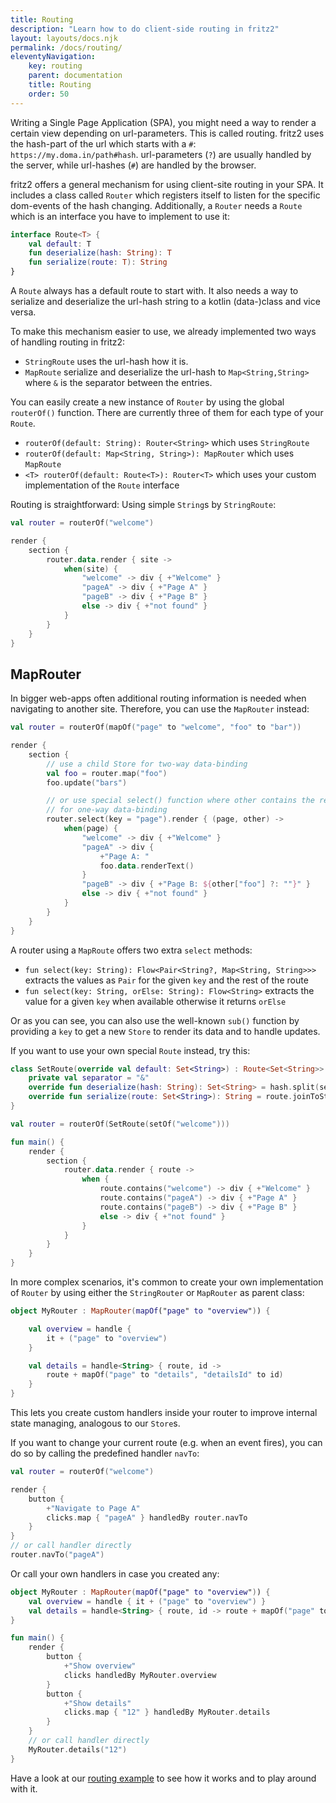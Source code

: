 ```yaml
---
title: Routing
description: "Learn how to do client-side routing in fritz2"
layout: layouts/docs.njk
permalink: /docs/routing/
eleventyNavigation:
    key: routing
    parent: documentation
    title: Routing
    order: 50
---
```


Writing a Single Page Application (SPA), you might need a way to render a certain view depending on url-parameters. This is called routing. 
fritz2 uses the hash-part of the url which starts with a `#`: `https://my.doma.in/path#hash`. url-parameters (`?`) are usually handled by the server, 
while url-hashes (`#`) are handled by the browser.

fritz2 offers a general mechanism for using client-site routing in your SPA. 
It includes a class called `Router` which registers itself to listen for the specific dom-events of the hash changing. 
Additionally, a `Router` needs a `Route` which is an interface you have to implement to use it:
```kotlin
interface Route<T> {
    val default: T
    fun deserialize(hash: String): T
    fun serialize(route: T): String
}
```
A `Route` always has a default route to start with.
It also needs a way to serialize and deserialize the url-hash string to a kotlin (data-)class and vice versa.

To make this mechanism easier to use, we already implemented two ways of handling routing in fritz2: 
* `StringRoute` uses the url-hash how it is.
* `MapRoute` serialize and deserialize the url-hash to `Map<String,String>` where `&` is the separator between the entries.

You can easily create a new instance of `Router` by using the global `routerOf()` function. 
There are currently three of them for each type of your `Route`.
* `routerOf(default: String): Router<String>` which uses `StringRoute`
* `routerOf(default: Map<String, String>): MapRouter` which uses `MapRoute`
* `<T> routerOf(default: Route<T>): Router<T>` which uses your custom implementation of the `Route` interface

Routing is straightforward:
Using simple `String`s by `StringRoute`:
```kotlin
val router = routerOf("welcome")

render {
    section {
        router.data.render { site ->
            when(site) {
                "welcome" -> div { +"Welcome" }
                "pageA" -> div { +"Page A" }
                "pageB" -> div { +"Page B" }
                else -> div { +"not found" }
            }
        }
    }
}
```

## MapRouter
In bigger web-apps often additional routing information is needed when navigating to another site.
Therefore, you can use the `MapRouter` instead:
```kotlin
val router = routerOf(mapOf("page" to "welcome", "foo" to "bar"))

render {
    section {
        // use a child Store for two-way data-binding
        val foo = router.map("foo")
        foo.update("bars")

        // or use special select() function where other contains the rest of the map entries
        // for one-way data-binding
        router.select(key = "page").render { (page, other) ->
            when(page) {
                "welcome" -> div { +"Welcome" }
                "pageA" -> div {
                    +"Page A: "
                    foo.data.renderText()
                }
                "pageB" -> div { +"Page B: ${other["foo"] ?: ""}" }
                else -> div { +"not found" }
            }
        }
    }
}
```
A router using a `MapRoute` offers two extra `select` methods:
* `fun select(key: String): Flow<Pair<String?, Map<String, String>>>` extracts the values as `Pair` for the given `key` 
and the rest of the route
* `fun select(key: String, orElse: String): Flow<String>` extracts the value for a given `key` when available otherwise 
it returns `orElse`

Or as you can see, you can also use the well-known `sub()` function by providing a `key` to get a new `Store` 
to render its data and to handle updates.

If you want to use your own special `Route` instead, try this:
```kotlin
class SetRoute(override val default: Set<String>) : Route<Set<String>> {
    private val separator = "&"
    override fun deserialize(hash: String): Set<String> = hash.split(separator).toSet()
    override fun serialize(route: Set<String>): String = route.joinToString(separator)
}

val router = routerOf(SetRoute(setOf("welcome")))

fun main() {
    render {
        section {
            router.data.render { route ->
                when {
                    route.contains("welcome") -> div { +"Welcome" }
                    route.contains("pageA") -> div { +"Page A" }
                    route.contains("pageB") -> div { +"Page B" }
                    else -> div { +"not found" }
                }
            }
        }
    }
}
```

In more complex scenarios, it's common to create your own implementation of `Router` by using either the
`StringRouter` or `MapRouter` as parent class:
```kotlin
object MyRouter : MapRouter(mapOf("page" to "overview")) {

    val overview = handle {
        it + ("page" to "overview")
    }

    val details = handle<String> { route, id ->
        route + mapOf("page" to "details", "detailsId" to id)
    }
}
```
This lets you create custom handlers inside your router to improve internal state managing, analogous to our `Store`s.


If you want to change your current route (e.g. when an event fires), 
you can do so by calling the predefined handler `navTo`: 
```kotlin
val router = routerOf("welcome")

render {
    button {
        +"Navigate to Page A"
        clicks.map { "pageA" } handledBy router.navTo
    }
}
// or call handler directly
router.navTo("pageA")
```
Or call your own handlers in case you created any:
```kotlin
object MyRouter : MapRouter(mapOf("page" to "overview")) {
    val overview = handle { it + ("page" to "overview") }
    val details = handle<String> { route, id -> route + mapOf("page" to "details", "detailsId" to id) }
}

fun main() {
    render {
        button {
            +"Show overview"
            clicks handledBy MyRouter.overview
        }
        button {
            +"Show details"
            clicks.map { "12" } handledBy MyRouter.details
        }
    }
    // or call handler directly
    MyRouter.details("12")
}
```

Have a look at our [routing example](/examples/routing)
to see how it works and to play around with it.
